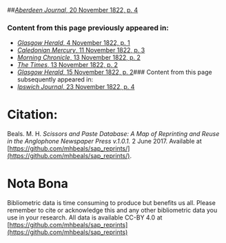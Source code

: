 ##[*Aberdeen Journal*, 20 November 1822, p. 4](https://mhbeals.github.io/sap_html/Aberdeen-Journal/Aberdeen-Journal-20-November-1822-p-4)

### Content from this page previously appeared in:
+ [*Glasgow Herald*, 4 November 1822, p. 1](https://mhbeals.github.io/sap_html/Glasgow-Herald/Glasgow-Herald-4-November-1822-p-1)
+ [*Caledonian Mercury*, 11 November 1822, p. 3](https://mhbeals.github.io/sap_html/Caledonian-Mercury/Caledonian-Mercury-11-November-1822-p-3)
+ [*Morning Chronicle*, 13 November 1822, p. 2](https://mhbeals.github.io/sap_html/Morning-Chronicle/Morning-Chronicle-13-November-1822-p-2)
+ [*The Times*, 13 November 1822, p. 2](https://mhbeals.github.io/sap_html/The-Times/The-Times-13-November-1822-p-2)
+ [*Glasgow Herald*, 15 November 1822, p. 2](https://mhbeals.github.io/sap_html/Glasgow-Herald/Glasgow-Herald-15-November-1822-p-2)### Content from this page subsequently appeared in:
+ [*Ipswich Journal*, 23 November 1822, p. 4](https://mhbeals.github.io/sap_html/Ipswich-Journal/Ipswich-Journal-23-November-1822-p-4)
                    
# Citation: 

Beals. M. H. *Scissors and Paste Database: A Map of Reprinting and Reuse in the Anglophone Newspaper Press v.1.0.1.* 2 June 2017. Available at [https://github.com/mhbeals/sap_reprints/](https://github.com/mhbeals/sap_reprints/). 
                    
# Nota Bona

Bibliometric data is time consuming to produce but benefits us all. Please remember to cite or acknowledge this and any other bibliometric data you use in your research. All data is available CC-BY 4.0 at [https://github.com/mhbeals/sap_reprints](https://github.com/mhbeals/sap_reprints)